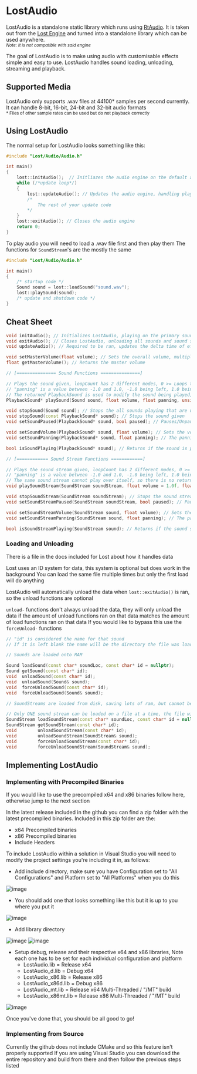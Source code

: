 # LostAudio

LostAudio is a standalone static library which runs using [RtAudio](https://github.com/thestk/rtaudio).
It is taken out from the [Lost Engine](https://github.com/Vertexia57/Lost) and turned into a standalone library which can be used anywhere.  
<sup>*Note: it is not compatible with said engine*</sup>

The goal of LostAudio is to make using audio with customisable effects simple and easy to use.
LostAudio handles sound loading, unloading, streaming and playback.

## Supported Media

LostAudio only supports .wav files at 44100\* samples per second currently.
It can handle 8-bit, 16-bit, 24-bit and 32-bit audio formats  
<sup>* Files of other sample rates can be used but do not playback correctly</sup>

## Using LostAudio

The normal setup for LostAudio looks something like this:

```cpp
#include "Lost/Audio/Audio.h"

int main()
{
    lost::initAudio();  // Initliazes the audio engine on the default audio device
    while (/*update loop*/)
    {
        lost::updateAudio(); // Updates the audio engine, handling playback times and sound changes
        /*
            The rest of your update code
        */
    }
    lost::exitAudio(); // Closes the audio engine
    return 0;
}
```

To play audio you will need to load a .wav file first and then play them
The functions for `SoundStream`'s are the mostly the same

```cpp
#include "Lost/Audio/Audio.h"

int main()
{
    /* startup code */
    Sound sound = lost::loadSound("sound.wav");
    lost::playSound(sound);
    /* update and shutdown code */
}
```

## Cheat Sheet

```cpp
void initAudio(); // Initializes LostAudio, playing on the primary sound device listen by the operating system
void exitAudio(); // Closes LostAudio, unloading all sounds and sound streams left loaded
void updateAudio(); // Required to be ran, updates the delta time of effects and removes sounds from the heap, saving memory

void setMasterVolume(float volume); // Sets the overall volume, multiplicative with an individual sound's volume
float getMasterVolume(); // Returns the master volume

// [=============== Sound Functions ===============]

// Plays the sound given, loopCount has 2 different modes, 0 >= Loops that many times, -1 / UINT_MAX = Loops forever
// "panning" is a value between -1.0 and 1.0, -1.0 being left, 1.0 being right, 0.0 being center
// The returned PlaybackSound is used to modify the sound being played, you do not need to run delete on it
PlaybackSound* playSound(Sound sound, float volume, float panning, unsigned int loopCount = 0);

void stopSound(Sound sound); // Stops the all sounds playing that are using this sound, use the PlaybackSound return to manage individual ones
void stopSound(const PlaybackSound* sound); // Stops the sound given
void setSoundPaused(PlaybackSound* sound, bool paused); // Pauses/Unpauses the sound given

void setSoundVolume(PlaybackSound* sound, float volume); // Sets the volume of the sound given
void setSoundPanning(PlaybackSound* sound, float panning); // The panning of the sound -1.0 is left ear, 1.0 is right ear, 0.0 is center

bool isSoundPlaying(PlaybackSound* sound); // Returns if the sound is playing

// [============ Sound Stream Functions ============]

// Plays the sound stream given, loopCount has 2 different modes, 0 >= Loops that many times, -1 / UINT_MAX = Loops forever
// "panning" is a value between -1.0 and 1.0, -1.0 being left, 1.0 being right, 0.0 being center
// The same sound stream cannot play over itself, so there is no return for this function
void playSoundStream(SoundStream soundStream, float volume = 1.0f, float panning = 0.0f, unsigned int loopCount = 0);

void stopSoundStream(SoundStream soundStream); // Stops the sound stream given
void setSoundStreamPaused(SoundStream soundStream, bool paused); // Pauses/Unpauses the sound stream given

void setSoundStreamVolume(SoundStream sound, float volume); // Sets the volume of the sound given
void setSoundStreamPanning(SoundStream sound, float panning); // The panning of the sound stream -1.0f is left ear, 1.0f is right ear, 0.0f is center

bool isSoundStreamPlaying(SoundStream sound); // Returns if the sound stream is playing
```

### Loading and Unloading

There is a file in the docs included for Lost about how it handles data

Lost uses an ID system for data, this system is optional but does work in the background
You can load the same file multiple times but only the first load will do anything

LostAudio will automatically unload the data when `lost::exitAudio()` is ran, so the unload functions are optional

`unload-` functions don't always unload the data, they will only unload the data if the
amount of unload functions ran on that data matches the amount of load functions ran on that data
If you would like to bypass this use the `forceUnload-` functions

```cpp
// "id" is considered the name for that sound
// If it is left blank the name will be the directory the file was loaded from

// Sounds are loaded onto RAM

Sound loadSound(const char* soundLoc, const char* id = nullptr);
Sound getSound(const char* id);
void  unloadSound(const char* id);
void  unloadSound(Sound& sound);
void  forceUnloadSound(const char* id);
void  forceUnloadSound(Sound& sound);

// SoundStreams are loaded from disk, saving lots of ram, but cannot be played over themselves

// Only ONE sound stream can be loaded on a file at a time, the file will be considered "busy" after the first load
SoundStream loadSoundStream(const char* soundLoc, const char* id = nullptr);
SoundStream getSoundStream(const char* id);
void        unloadSoundStream(const char* id);
void        unloadSoundStream(SoundStream& sound);
void        forceUnloadSoundStream(const char* id);
void        forceUnloadSoundStream(SoundStream& sound);
```

## Implementing LostAudio

### Implementing with Precompiled Binaries

If you would like to use the precompiled x64 and x86 binaries follow here, otherwise jump to the next section

In the latest release included in the github you can find a zip folder with the latest precompiled binaries. Included in this zip folder are the:

- x64 Precompiled binaries
- x86 Precompiled binaries
- Include Headers

To include LostAudio within a solution in Visual Studio you will need to modify the project settings you're including it in, as follows:

- Add include directory, make sure you have Configuration set to "All Configurations" and Platform set to "All Platforms" when you do this

![image](https://github.com/user-attachments/assets/fe15445c-d525-4fec-b446-a1cf48d78803)

- You should add one that looks something like this but it is up to you where you put it

![image](https://github.com/user-attachments/assets/4d591c29-e7af-4878-89f7-a3fab71903c3)

- Add library directory

![image](https://github.com/user-attachments/assets/846e49d9-7d2d-4b09-9c21-0a4746a33bae)
![image](https://github.com/user-attachments/assets/d82df36a-8225-4415-97cc-8f94654c1e78)

- Setup debug, release and their respective x64 and x86 libraries, Note each one has to be set for each individual configuration and platform
    - LostAudio.lib = Release x64
    - LostAudio_d.lib = Debug x64
    - LostAudio_x86.lib = Release x86
    - LostAudio_x86d.lib = Debug x86
    - LostAudio_mt.lib = Release x64 Multi-Threaded / "/MT" build 
    - LostAudio_x86mt.lib = Release x86 Multi-Threaded / "/MT" build 

![image](https://github.com/user-attachments/assets/5565947c-f0de-45b0-9fe1-93ff3d0e32de)

Once you've done that, you should be all good to go!

### Implementing from Source

Currently the github does not include CMake and so this feature isn't properly supported
If you are using Visual Studio you can download the entire repository and build from there and then follow the previous steps listed

